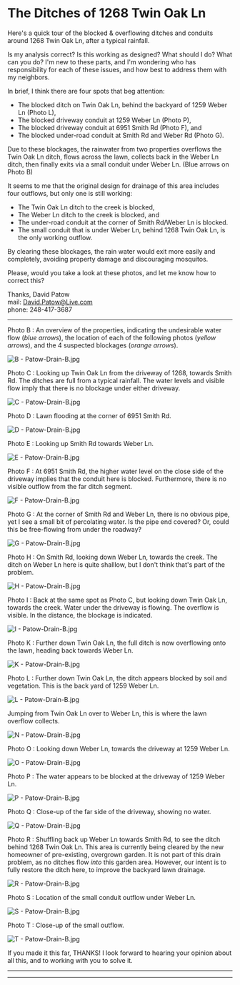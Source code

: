 # The Ditches of 1268 Twin Oak Ln

Here's a quick tour of the blocked & overflowing ditches and conduits around 1268 Twin Oak Ln, after a typical rainfall.

Is my analysis correct?  Is this working as designed?  What should I do?  What can you do?  I'm new to these parts, and I'm wondering who has responsibility for each of these issues, and how best to address them with my neighbors.

In brief, I think there are four spots that beg attention:  
  - The blocked ditch on Twin Oak Ln, behind the backyard of 1259 Weber Ln (Photo L),  
  - The blocked driveway conduit at 1259 Weber Ln (Photo P),  
  - The blocked driveway conduit at 6951 Smith Rd (Photo F), and  
  - The blocked under-road conduit at Smith Rd and Weber Rd (Photo G).

Due to these blockages, the rainwater from two properties overflows the Twin Oak Ln ditch, flows across the lawn, collects back in the Weber Ln ditch, then finally exits via a small conduit under Weber Ln.  (Blue arrows on Photo B)

It seems to me that the original design for drainage of this area includes four outflows, but only one is still working:  
  * The Twin Oak Ln ditch to the creek is blocked,
  * The Weber Ln ditch to the creek is blocked, and
  * The under-road conduit at the corner of Smith Rd/Weber Ln is blocked.
  * The small conduit that is under Weber Ln, behind 1268 Twin Oak Ln, is the only working outflow.

By clearing these blockages, the rain water would exit more easily and completely, avoiding property damage and discouraging mosquitos.

Please, would you take a look at these photos, and let me know how to correct this?

Thanks,
David Patow  
mail: David.Patow@Live.com  
phone: 248-417-3687

---

Photo B : An overview of the properties, indicating the undesirable water flow (*blue arrows*), the location of each of the following photos (*yellow arrows*), and the 4 suspected blockages (*orange arrows*).

![B - Patow-Drain-B.jpg](Patow-Drain-B.jpg)

Photo C : Looking up Twin Oak Ln from the driveway of 1268, towards Smith Rd.  The ditches are full from a typical rainfall.  The water levels and visible flow imply that there is no blockage under either driveway.

![C - Patow-Drain-B.jpg](Patow-Drain-C.jpg)

Photo D : Lawn flooding at the corner of 6951 Smith Rd.

![D - Patow-Drain-B.jpg](Patow-Drain-D.jpg)

Photo E : Looking up Smith Rd towards Weber Ln.

![E - Patow-Drain-B.jpg](Patow-Drain-E.jpg)

Photo F : At 6951 Smith Rd, the higher water level on the close side of the driveway implies that the conduit here is blocked.  Furthermore, there is no visible outflow from the far ditch segment.

![F - Patow-Drain-B.jpg](Patow-Drain-F.jpg)

Photo G : At the corner of Smith Rd and Weber Ln, there is no obvious pipe, yet I see a small bit of percolating water.  Is the pipe end covered?  Or, could this be free-flowing from under the roadway?

![G - Patow-Drain-B.jpg](Patow-Drain-G.jpg)

Photo H : On Smith Rd, looking down Weber Ln, towards the creek.  The ditch on Weber Ln here is quite shalllow, but I don't think that's part of the problem.

![H - Patow-Drain-B.jpg](Patow-Drain-H.jpg)

Photo I : Back at the same spot as Photo C, but looking down Twin Oak Ln, towards the creek.  Water under the driveway is flowing.  The overflow is visible.  In the distance, the blockage is indicated.

![I - Patow-Drain-B.jpg](Patow-Drain-I.jpg)

Photo K : Further down Twin Oak Ln, the full ditch is now overflowing onto the lawn, heading back towards Weber Ln.

![K - Patow-Drain-B.jpg](Patow-Drain-K.jpg)

Photo L : Further down Twin Oak Ln, the ditch appears blocked by soil and vegetation.  This is the back yard of 1259 Weber Ln.

![L - Patow-Drain-B.jpg](Patow-Drain-L.jpg)

Jumping from Twin Oak Ln over to Weber Ln, this is where the lawn overflow collects.

![N - Patow-Drain-B.jpg](Patow-Drain-N.jpg)

Photo O : Looking down Weber Ln, towards the driveway at 1259 Weber Ln.

![O - Patow-Drain-B.jpg](Patow-Drain-O.jpg)

Photo P : The water appears to be blocked at the driveway of 1259 Weber Ln.

![P - Patow-Drain-B.jpg](Patow-Drain-P.jpg)

Photo Q : Close-up of the far side of the driveway, showing no water.

![Q - Patow-Drain-B.jpg](Patow-Drain-Q.jpg)

Photo R : Shuffling back up Weber Ln towards Smith Rd, to see the ditch behind 1268 Twin Oak Ln.  This area is currently being cleared by the new homeowner of pre-existing, overgrown garden.  It is not part of this drain problem, as no ditches flow *into* this garden area.  However, our intent is to fully restore the ditch here, to improve the backyard lawn drainage.

![R - Patow-Drain-B.jpg](Patow-Drain-R.jpg)

Photo S : Location of the small conduit outflow under Weber Ln.

![S - Patow-Drain-B.jpg](Patow-Drain-S.jpg)

Photo T : Close-up of the small outflow.

![T - Patow-Drain-B.jpg](Patow-Drain-T.jpg)

If you made it this far, THANKS!  I look forward to hearing your opinion about all this, and to working with you to solve it.

---
---
